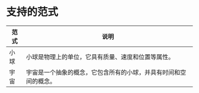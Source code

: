 # 支持的范式

| 范式 | 说明 |
|---|---|
|小球|小球是物理上的单位，它具有质量、速度和位置等属性。|
|宇宙|宇宙是一个抽象的概念，它包含所有的小球，并具有时间和空间的概念。|
